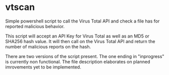 # vtscan
Simple powershell script to call the Virus Total API and check a file has for reported malicious behavior. 

This script will accept an API Key for Virus Total as well as an MD5 or SHA256 hash value. It will then call on the Virus Total API and return the number of malicious reports on the hash.

There are two versions of the script present. The one ending in "inprogress" is currently non functional. The file description elaborates on planned imrovements yet to be implemented. 
